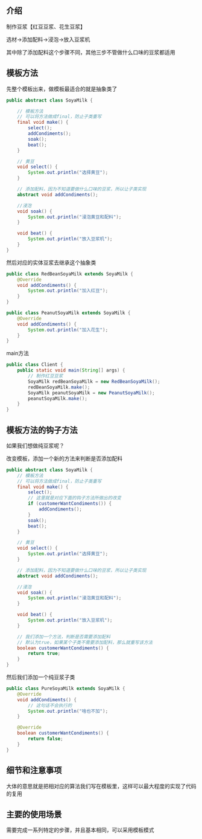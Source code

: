 ## 介绍

制作豆浆【红豆豆浆、花生豆浆】

选材→添加配料→浸泡→放入豆浆机

其中除了添加配料这个步骤不同，其他三步不管做什么口味的豆浆都适用



## 模板方法

先整个模板出来，做模板最适合的就是抽象类了

```java
public abstract class SoyaMilk {

    // 模板方法
    // 可以将方法做成final，防止子类重写
    final void make() {
        select();
        addCondiments();
        soak();
        beat();
    }

    // 黄豆
    void select() {
        System.out.println("选择黄豆");
    }

    // 添加配料，因为不知道要做什么口味的豆浆，所以让子类实现
    abstract void addCondiments();

    //浸泡
    void soak() {
        System.out.println("浸泡黄豆和配料");
    }

    void beat() {
        System.out.println("放入豆浆机");
    }
}
```

然后对应的实体豆浆去继承这个抽象类

```java
public class RedBeanSoyaMilk extends SoyaMilk {
    @Override
    void addCondiments() {
        System.out.println("加入红豆");
    }
}
```

```java
public class PeanutSoyaMilk extends SoyaMilk {
    @Override
    void addCondiments() {
        System.out.println("加入花生");
    }
}
```

main方法

```java
public class Client {
    public static void main(String[] args) {
        // 制作红豆豆浆
        SoyaMilk redBeanSoyaMilk = new RedBeanSoyaMilk();
        redBeanSoyaMilk.make();
        SoyaMilk peanutSoyaMilk = new PeanutSoyaMilk();
        peanutSoyaMilk.make();
    }
}
```

## 模板方法的钩子方法

如果我们想做纯豆浆呢？

改变模板，添加一个新的方法来判断是否添加配料

```java
public abstract class SoyaMilk {
    // 模板方法
    // 可以将方法做成final，防止子类重写
    final void make() {
        select();
        // 这里就是对应下面的钩子方法所做出的改变
        if (customerWantCondiments()) {
            addCondiments();
        }
        soak();
        beat();
    }

    // 黄豆
    void select() {
        System.out.println("选择黄豆");
    }

    // 添加配料，因为不知道要做什么口味的豆浆，所以让子类实现
    abstract void addCondiments();

    //浸泡
    void soak() {
        System.out.println("浸泡黄豆和配料");
    }

    void beat() {
        System.out.println("放入豆浆机");
    }

    // 我们添加一个方法，判断是否需要添加配料
    // 默认为true，如果某个子类不需要添加配料，那么就重写该方法
    boolean customerWantCondiments() {
        return true;
    }
}
```

然后我们添加一个纯豆浆子类

```java
public class PureSoyaMilk extends SoyaMilk {
    @Override
    void addCondiments() {
        // 这句话不会执行的
        System.out.println("啥也不加");
    }

    @Override
    boolean customerWantCondiments() {
        return false;
    }
}
```



## 细节和注意事项

大体的意思就是把相对应的算法我们写在模板里，这样可以最大程度的实现了代码的复用



## 主要的使用场景

需要完成一系列特定的步骤，并且基本相同，可以采用模板模式
